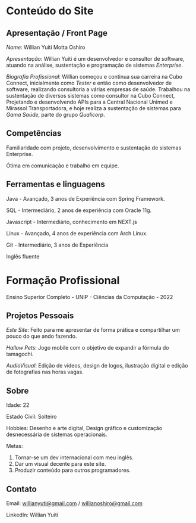 # Conteúdo do Site

## Apresentação / Front Page

*Nome*: Willian Yuiti Motta Oshiro

*Apresentação*: Willian Yuiti é um desenvolvedor e consultor de software, atuando na análise, sustentação e programação de sistemas _Enterprise_.

*Biografia Profissional*: Willian começou e continua sua carreira na Cubo Connect, inicialmente como _Tester_ e então como desenvolvedor de software, realizando consultoria a várias empresas de saúde.
Trabalhou na sustentação de diversos sistemas como consultor na Cubo Connect, Projetando e desenvolvendo APIs para a Central Nacional Unimed e Mirassol Transportadora, e hoje realiza a sustentação de sistemas para _Gama Saúde_, parte do grupo _Qualicorp_.

## Competências

Familiaridade com projeto, desenvolvimento e sustentação de sistemas Enterprise.

Ótima em comunicação e trabalho em equipe.

## Ferramentas e linguagens

Java - Avançado, 3 anos de Experiência com Spring Framework.

SQL - Intermediário, 2 anos de experiência com Oracle 11g.

Javascript - Intermediário, conhecimento em NEXT.js

Linux - Avançado, 4 anos de experiência com Arch Linux.

Git - Intermediário, 3 anos de Experiência

Inglês fluente

# Formação Profissional

Ensino Superior Completo - UNIP - Ciências da Computação - 2022

## Projetos Pessoais

*Este Site*: Feito para me apresentar de forma prática e compartilhar um pouco do que ando fazendo.

*Hallow Pets*: Jogo mobile com o objetivo de expandir a fórmula do tamagochi.

*AudioVisual*: Edição de vídeos, design de logos, ilustração digital e edição de fotografias nas horas vagas.

## Sobre
Idade: 22

Estado Civil: Solteiro

Hobbies: Desenho e arte digital, Design gráfico e customização desnecessária de sistemas operacionais.

Metas: 
1. Tornar-se um dev internacional com meu inglês.
2. Dar um visual decente para este site.
3. Produzir conteúdo para outros programadores.

## Contato

Email: willianyuti@gmail.com / willianoshiro@gmail.com

LinkedIn: Willian Yuiti 
